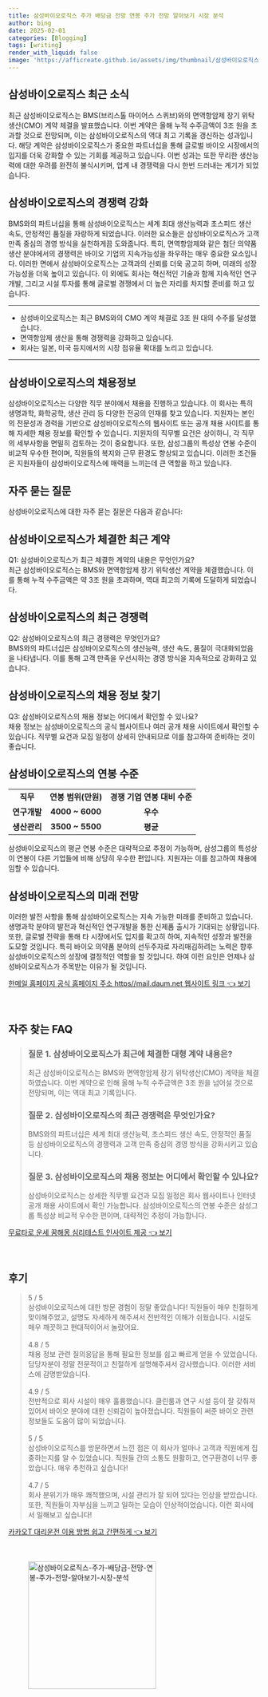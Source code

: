 ```yaml
---
title: 삼성바이오로직스 주가 배당금 전망 연봉 주가 전망 알아보기 시장 분석
author: bing
date: 2025-02-01
categories: [Blogging]
tags: [writing]
render_with_liquid: false
image: 'https://afficreate.github.io/assets/img/thumbnail/삼성바이오로직스-주가-배당금-전망-연봉-주가-전망-알아보기-시장-분석.webp'
---
```



<h2 id='삼성바이오로직스_소식'>삼성바이오로직스 최근 소식</h2>

<p>최근 삼성바이오로직스는 BMS(브리스톨 마이어스 스퀴브)와의 면역항암제 장기 위탁생산(CMO) 계약 체결을 발표했습니다. 이번 계약은 올해 누적 수주금액이 3조 원을 초과할 것으로 전망되며, 이는 삼성바이오로직스의 역대 최고 기록을 갱신하는 성과입니다. 해당 계약은 삼성바이오로직스가 중요한 파트너십을 통해 글로벌 바이오 시장에서의 입지를 더욱 강화할 수 있는 기회를 제공하고 있습니다. 이번 성과는 또한 무리한 생산능력에 대한 우려를 완전히 불식시키며, 업계 내 경쟁력을 다시 한번 드러내는 계기가 되었습니다.</p>

<h2 id='삼성바이오로직스_경쟁력'>삼성바이오로직스의 경쟁력 강화</h2>

<p>BMS와의 파트너십을 통해 삼성바이오로직스는 세계 최대 생산능력과 초스피드 생산 속도, 안정적인 품질을 자랑하게 되었습니다. 이러한 요소들은 삼성바이오로직스가 고객 만족 중심의 경영 방식을 실천하게끔 도와줍니다. 특히, 면역항암제와 같은 첨단 의약품 생산 분야에서의 경쟁력은 바이오 기업의 지속가능성을 좌우하는 매우 중요한 요소입니다. 이러한 면에서 삼성바이오로직스는 고객과의 신뢰를 더욱 공고히 하며, 미래의 성장 가능성을 더욱 높이고 있습니다. 이 외에도 회사는 혁신적인 기술과 함께 지속적인 연구 개발, 그리고 시설 투자를 통해 글로벌 경쟁에서 더 높은 자리를 차지할 준비를 하고 있습니다.</p>

<hr />

<ul>
    <li>삼성바이오로직스는 최근 BMS와의 CMO 계약 체결로 3조 원 대의 수주를 달성했습니다.</li>
    <li>면역항암제 생산을 통해 경쟁력을 강화하고 있습니다.</li>
    <li>회사는 일본, 미국 등지에서의 시장 점유율 확대를 노리고 있습니다.</li>
</ul>

<hr />

<h2 id='삼성바이오로직스_채용정보'>삼성바이오로직스의 채용정보</h2>

<p>삼성바이오로직스는 다양한 직무 분야에서 채용을 진행하고 있습니다. 이 회사는 특히 생명과학, 화학공학, 생산 관리 등 다양한 전공의 인재를 찾고 있습니다. 지원자는 본인의 전문성과 경력을 기반으로 삼성바이오로직스의 웹사이트 또는 공개 채용 사이트를 통해 자세한 채용 정보를 확인할 수 있습니다. 지원자의 직무별 요건은 상이하니, 각 직무의 세부사항을 면밀히 검토하는 것이 중요합니다. 또한, 삼성그룹의 특성상 연봉 수준이 비교적 우수한 편이며, 직원들의 복지와 근무 환경도 향상되고 있습니다. 이러한 조건들은 지원자들이 삼성바이오로직스에 매력을 느끼는데 큰 역할을 하고 있습니다.</p>

<h2 id='자주_묻는_질문'>자주 묻는 질문</h2>

<p>삼성바이오로직스에 대한 자주 묻는 질문은 다음과 같습니다:</p>

<h2 id='최근_계약'>삼성바이오로직스가 체결한 최근 계약</h2>

<p>Q1: 삼성바이오로직스가 최근 체결한 계약의 내용은 무엇인가요? <br>최근 삼성바이오로직스는 BMS와 면역항암제 장기 위탁생산 계약을 체결했습니다. 이를 통해 누적 수주금액은 약 3조 원을 초과하며, 역대 최고의 기록에 도달하게 되었습니다.</p>

<h2 id='삼성바이오로직스의_경쟁력'>삼성바이오로직스의 최근 경쟁력</h2>

<p>Q2: 삼성바이오로직스의 최근 경쟁력은 무엇인가요? <br>BMS와의 파트너십은 삼성바이오로직스의 생산능력, 생산 속도, 품질이 극대화되었음을 나타냅니다. 이를 통해 고객 만족을 우선시하는 경영 방식을 지속적으로 강화하고 있습니다.</p>

<h2 id='채용정보조회'>삼성바이오로직스의 채용 정보 찾기</h2>

<p>Q3: 삼성바이오로직스의 채용 정보는 어디에서 확인할 수 있나요? <br>채용 정보는 삼성바이오로직스의 공식 웹사이트나 여러 공개 채용 사이트에서 확인할 수 있습니다. 직무별 요건과 모집 일정이 상세히 안내되므로 이를 참고하여 준비하는 것이 좋습니다.</p>

<h2 id='삼성바이오로직스_연봉'>삼성바이오로직스의 연봉 수준</h2>

<table>
    <tr>
        <td style="text-align: center; height: 17px;"><b>직무</b></td>
        <td style="text-align: center; height: 17px;"><b>연봉 범위(만원)</b></td>
        <td style="text-align: center; height: 17px;"><b>경쟁 기업 연봉 대비 수준</b></td>
    </tr>
    <tr>
        <td style="text-align: center; height: 17px;"><b>연구개발</b></td>
        <td style="text-align: center; height: 17px;"><b>4000 ~ 6000</b></td>
        <td style="text-align: center; height: 17px;"><b>우수</b></td>
    </tr>
    <tr>
        <td style="text-align: center; height: 17px;"><b>생산관리</b></td>
        <td style="text-align: center; height: 17px;"><b>3500 ~ 5500</b></td>
        <td style="text-align: center; height: 17px;"><b>평균</b></td>
    </tr>
</table>

<p>삼성바이오로직스의 평균 연봉 수준은 대략적으로 추정이 가능하며, 삼성그룹의 특성상 이 연봉이 다른 기업들에 비해 상당히 우수한 편입니다. 지원자는 이를 참고하여 채용에 임할 수 있습니다.</p>

<h2 id='삼성바이오로직스_미래'>삼성바이오로직스의 미래 전망</h2>

<p>이러한 발전 사항을 통해 삼성바이오로직스는 지속 가능한 미래를 준비하고 있습니다. 생명과학 분야의 발전과 혁신적인 연구개발을 통한 신제품 출시가 기대되는 상황입니다. 또한, 글로벌 전략을 통해 타 시장에서도 입지를 확고히 하여, 지속적인 성장과 발전을 도모할 것입니다. 특히 바이오 의약품 분야의 선두주자로 자리매김하려는 노력은 향후 삼성바이오로직스의 성장에 결정적인 역할을 할 것입니다. 하여 이런 요인은 언제나 삼성바이오로직스가 주목받는 이유가 될 것입니다.</p>


<p><a class="click-button" title="한메일 홈페이지 공식 홈페이지 주소 https//mail.daum.net 웹사이트 링크" href="https://afficreate.github.io/posts/%ED%95%9C%EB%A9%94%EC%9D%BC-%ED%99%88%ED%8E%98%EC%9D%B4%EC%A7%80-%EA%B3%B5%EC%8B%9D-%ED%99%88%ED%8E%98%EC%9D%B4%EC%A7%80-%EC%A3%BC%EC%86%8C-httpsmail.daum.net-%EC%9B%B9%EC%82%AC%EC%9D%B4%ED%8A%B8-%EB%A7%81%ED%81%AC/" rel="dofollow">한메일 홈페이지 공식 홈페이지 주소 https//mail.daum.net 웹사이트 링크 👈 보기</a></p><br>
<h2 id='자주_찾는_FAQ'>자주 찾는 FAQ</h2>
<div itemscope="" itemtype="https://schema.org/FAQPage"> 
<blockquote> 
<div itemscope="" itemprop="mainEntity" itemtype="https://schema.org/Question"> 
<h3 itemprop="name">질문 1. 삼성바이오로직스가 최근에 체결한 대형 계약 내용은?</h3> 
<div itemscope="" itemprop="acceptedAnswer" itemtype="https://schema.org/Answer"> 
<span itemprop="text"> 
<p>최근 삼성바이오로직스는 BMS와 면역항암제 장기 위탁생산(CMO) 계약을 체결하였습니다. 이번 계약으로 인해 올해 누적 수주금액은 3조 원을 넘어설 것으로 전망되며, 이는 역대 최고 기록입니다.</p> 
</span> 
</div> 
</div> 
<div itemscope="" itemprop="mainEntity" itemtype="https://schema.org/Question"> 
<h3 itemprop="name">질문 2. 삼성바이오로직스의 최근 경쟁력은 무엇인가요?</h3> 
<div itemscope="" itemprop="acceptedAnswer" itemtype="https://schema.org/Answer"> 
<span itemprop="text"> 
<p>BMS와의 파트너십은 세계 최대 생산능력, 초스피드 생산 속도, 안정적인 품질 등 삼성바이오로직스의 경쟁력과 고객 만족 중심의 경영 방식을 강화시키고 있습니다.</p> 
</span> 
</div> 
</div> 
<div itemscope="" itemprop="mainEntity" itemtype="https://schema.org/Question"> 
<h3 itemprop="name">질문 3. 삼성바이오로직스의 채용 정보는 어디에서 확인할 수 있나요?</h3> 
<div itemscope="" itemprop="acceptedAnswer" itemtype="https://schema.org/Answer"> 
<span itemprop="text"> 
<p>삼성바이오로직스는 상세한 직무별 요건과 모집 일정은 회사 웹사이트나 인터넷 공개 채용 사이트에서 확인 가능합니다. 삼성바이오로직스의 연봉 수준은 삼성그룹 특성상 비교적 우수한 편이며, 대략적인 추정이 가능합니다.</p> 
</span> 
</div> 
</div> 
</blockquote> 
</div>
<p><a class="click-button" title="무료타로 운세 꿈해몽 심리테스트 인사이트 제공" href="https://afficreate.github.io/posts/%EB%AC%B4%EB%A3%8C%ED%83%80%EB%A1%9C-%EC%9A%B4%EC%84%B8-%EA%BF%88%ED%95%B4%EB%AA%BD-%EC%8B%AC%EB%A6%AC%ED%85%8C%EC%8A%A4%ED%8A%B8-%EC%9D%B8%EC%82%AC%EC%9D%B4%ED%8A%B8-%EC%A0%9C%EA%B3%B5/" rel="dofollow">무료타로 운세 꿈해몽 심리테스트 인사이트 제공 👈 보기</a></p><br>
<h2 id='후기'>후기</h2>
<div itemscope itemtype="https://schema.org/Product">
  <blockquote>
  <div itemprop="review" itemscope itemtype="https://schema.org/Review">
      <div itemprop="reviewRating" itemscope itemtype="https://schema.org/Rating"> <span itemprop="ratingValue">5</span> / <span itemprop="bestRating">5</span> </div>
      <span itemprop="reviewBody">삼성바이오로직스에 대한 방문 경험이 정말 좋았습니다! 직원들이 매우 친절하게 맞이해주었고, 설명도 자세하게 해주셔서 전반적인 이해가 쉬웠습니다. 시설도 매우 깨끗하고 현대적이어서 놀랐어요.</span>
  </div>
  <br>
  <div itemprop="review" itemscope itemtype="https://schema.org/Review">
      <div itemprop="reviewRating" itemscope itemtype="https://schema.org/Rating"> <span itemprop="ratingValue">4.8</span> / <span itemprop="bestRating">5</span> </div>
      <span itemprop="reviewBody">채용 정보 관련 질의응답을 통해 필요한 정보를 쉽고 빠르게 얻을 수 있었습니다. 담당자분이 정말 전문적이고 친절하게 설명해주셔서 감사했습니다. 이러한 서비스에 감명받았습니다.</span>
  </div>
  <br>
  <div itemprop="review" itemscope itemtype="https://schema.org/Review">
      <div itemprop="reviewRating" itemscope itemtype="https://schema.org/Rating"> <span itemprop="ratingValue">4.9</span> / <span itemprop="bestRating">5</span> </div>
      <span itemprop="reviewBody">전반적으로 회사 시설이 매우 훌륭했습니다. 클린룸과 연구 시설 등이 잘 갖춰져 있어서 바이오 분야에 대한 신뢰감이 높아졌습니다. 직원들이 써준 바이오 관련 정보들도 도움이 많이 되었습니다.</span>
  </div>
  <br>
  <div itemprop="review" itemscope itemtype="https://schema.org/Review">
      <div itemprop="reviewRating" itemscope itemtype="https://schema.org/Rating"> <span itemprop="ratingValue">5</span> / <span itemprop="bestRating">5</span> </div>
      <span itemprop="reviewBody">삼성바이오로직스를 방문하면서 느낀 점은 이 회사가 얼마나 고객과 직원에게 집중하는지를 알 수 있었습니다. 직원들 간의 소통도 원활하고, 연구환경이 너무 좋았습니다. 매우 추천하고 싶습니다!</span>
  </div>
  <br>
  <div itemprop="review" itemscope itemtype="https://schema.org/Review">
      <div itemprop="reviewRating" itemscope itemtype="https://schema.org/Rating"> <span itemprop="ratingValue">4.7</span> / <span itemprop="bestRating">5</span> </div>
      <span itemprop="reviewBody">회사 분위기가 매우 쾌적했으며, 시설 관리가 잘 되어 있다는 인상을 받았습니다. 또한, 직원들이 자부심을 느끼고 일하는 모습이 인상적이었습니다. 이런 회사에서 일해보고 싶습니다!</span>
  </div>
  </blockquote>
</div>
<p><a class="click-button" title="카카오T 대리운전 이용 방법 쉽고 간편하게" href="https://afficreate.github.io/posts/%EC%B9%B4%EC%B9%B4%EC%98%A4T-%EB%8C%80%EB%A6%AC%EC%9A%B4%EC%A0%84-%EC%9D%B4%EC%9A%A9-%EB%B0%A9%EB%B2%95-%EC%89%BD%EA%B3%A0-%EA%B0%84%ED%8E%B8%ED%95%98%EA%B2%8C/" rel="dofollow">카카오T 대리운전 이용 방법 쉽고 간편하게 👈 보기</a></p><br>
<figure class="image"><img src="https://afficreate.github.io/assets/img/thumbnail/삼성바이오로직스-주가-배당금-전망-연봉-주가-전망-알아보기-시장-분석.webp" alt="삼성바이오로직스-주가-배당금-전망-연봉-주가-전망-알아보기-시장-분석" width="256" height="256"></figure>